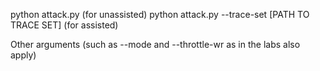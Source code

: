 python attack.py                                    (for unassisted)
python attack.py --trace-set [PATH TO TRACE SET]    (for assisted)

Other arguments (such as --mode and --throttle-wr as in the labs also apply)